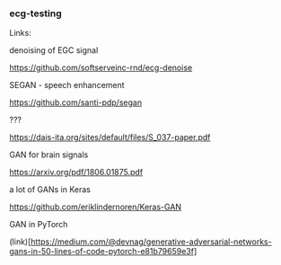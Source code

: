 ### ecg-testing

Links:

denoising of EGC signal

https://github.com/softserveinc-rnd/ecg-denoise

SEGAN - speech enhancement

https://github.com/santi-pdp/segan

???

https://dais-ita.org/sites/default/files/S_037-paper.pdf

GAN for brain signals

https://arxiv.org/pdf/1806.01875.pdf


a lot of GANs in Keras

https://github.com/eriklindernoren/Keras-GAN

GAN in PyTorch

(link)[https://medium.com/@devnag/generative-adversarial-networks-gans-in-50-lines-of-code-pytorch-e81b79659e3f]
